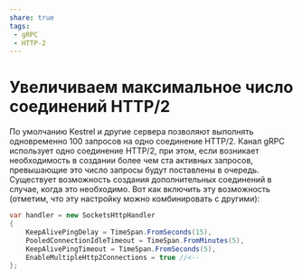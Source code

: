 ```yaml
---
share: true
tags:
 - gRPC
 - HTTP-2
---
```

# Увеличиваем максимальное число соединений HTTP/2
По умолчанию Kestrel и другие сервера позволяют выполнять одновременно 100 запросов на одно соединение HTTP/2. Канал gRPC использует одно соединение HTTP/2, при этом, если возникает необходимость в создании более чем ста активных запросов, превышающие это число запросы будут поставлены в очередь. Существует возможность создания дополнительных соединений в случае, когда это необходимо. Вот как включить эту возможность (отметим, что эту настройку можно комбинировать с другими):
```csharp
var handler = new SocketsHttpHandler
{
    KeepAlivePingDelay = TimeSpan.FromSeconds(15),
    PooledConnectionIdleTimeout = TimeSpan.FromMinutes(5),
    KeepAlivePingTimeout = TimeSpan.FromSeconds(5),
    EnableMultipleHttp2Connections = true //<--
};
```
